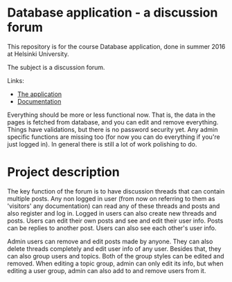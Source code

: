 # Database application - a discussion forum

This repository is for the course Database application, done in summer 2016 at Helsinki University.

The subject is a discussion forum.

Links:

* [The application](http://tuomokar.users.cs.helsinki.fi/tsoha/)
* [Documentation](https://github.com/tuomokar/Tsoha-Bootstrap/tree/master/doc/documentation.pdf)

Everything should be more or less functional now. That is, the data in the pages is fetched from database, and you can edit and remove everything. Things have validations, but there is no password security yet. Any admin specific functions are missing too (for now you can do everything if you're just logged in). In general there is still a lot of work polishing to do.

# Project description

The key function of the forum is to have discussion threads that can contain multiple posts. Any non logged in user (from now on referring to them as 'visitors' any documentation) can read any of these threads and posts and also register and log in. Logged in users can also create new threads and posts. Users can edit their own posts and see and edit their user info. Posts can be replies to another post. Users can also see each other's user info.

Admin users can remove and edit posts made by anyone. They can also delete threads completely and edit user info of any user. Besides that, they can also group users and topics. Both of the group styles can be edited and removed. When editing a topic group, admin can only edit its info, but when editing a user group, admin can also add to and remove users from it.




